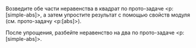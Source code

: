 Возведите обе части неравенства в квадрат по прото-задаче <p:[simple-abs]>, а затем упростите результат с помощью свойств модуля (см. прото-задачу <p:[abs]>).

После упрощения, разбейте неравенство на два по прото-задаче <p:[simple-abs]>.